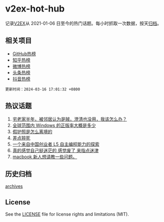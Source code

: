 # v2ex-hot-hub

 记录[V2EX](https://www.v2ex.com/)从 2021-01-06 日至今的热门话题。每小时抓取一次数据，按天[归档](archives)。
 
 ## 相关项目

- [GitHub热榜](https://github.com/it985/github-hot-hub)
- [知乎热榜](https://github.com/it985/zhihu-hot-hub)
- [微博热榜](https://github.com/it985/weibo-hot-hub)
- [头条热榜](https://github.com/it985/toutiao-hot-hub)
- [抖音热榜](https://github.com/it985/douyin-hot-hub)


 `更新时间：2024-03-16 17:01:32 +0800`

## 热议话题

1. [宅老家半年，被邻居认为是贼，澄清也没用，我该怎么办？](https://www.v2ex.com/t/1024185)
1. [全球范围内 Windows 的正版率大概是多少](https://www.v2ex.com/t/1024210)
1. [假护照是怎么离境的](https://www.v2ex.com/t/1024169)
1. [差点猝死](https://www.v2ex.com/t/1024108)
1. [一个来自中国创业者 L5 自主编程能力的探索](https://www.v2ex.com/t/1024090)
1. [真的感觉自己挺迷茫的 感觉废了 来指点迷津](https://www.v2ex.com/t/1024099)
1. [macbook 新人想请教一些问题。](https://www.v2ex.com/t/1024195)

## 历史归档

[archives](archives)

## License

See the [LICENSE](LICENSE) file for license rights and limitations (MIT).
